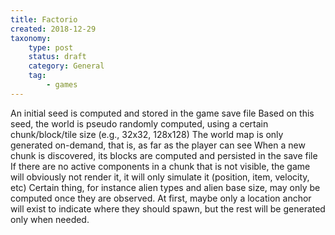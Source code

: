 ```yaml
---
title: Factorio
created: 2018-12-29
taxonomy:
    type: post
    status: draft
    category: General
    tag:
        - games
---
```


An initial seed is computed and stored in the game save file
Based on this seed, the world is pseudo randomly computed, using a certain chunk/block/tile size (e.g., 32x32, 128x128)
The world map is only generated on-demand, that is, as far as the player can see
When a new chunk is discovered, its blocks are computed and persisted in the save file
If there are no active components in a chunk that is not visible, the game will obviously not render it, it will only simulate it (position, item, velocity, etc)
Certain thing, for instance alien types and alien base size, may only be computed once they are observed. At first, maybe only a location anchor will exist to indicate where they should spawn, but the rest will be generated only when needed.
